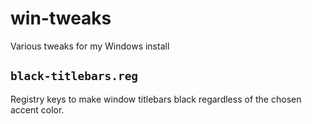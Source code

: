 # win-tweaks
Various tweaks for my Windows install
## `black-titlebars.reg`
Registry keys to make window titlebars black regardless of the chosen accent color.